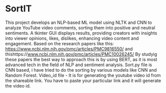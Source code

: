 # SortIT
This project develops an NLP-based ML model using NLTK and CNN to analyze YouTube video comments, sorting them into positive and neutral sentiments. A tkinter GUI displays results, providing creators with insights into viewer opinions, likes, dislikes, enhancing video content and engagement.
Based on the research papers like this: 
https://www.ncbi.nlm.nih.gov/pmc/articles/PMC9816550/ and thishttps://www.ncbi.nlm.nih.gov/pmc/articles/PMC10026245/
By studyig these papers the best way to approach this is by using BERT, as it is most advanced tech in the field of NLP and sentiment analysis.
Sort.py file is CNN based, i have tried to do the sorting by various models like CNN and Random Forest.
Video_id file - It is for generating the youtube video id from the shareable link. You have to paste your particular link and it will generate the video id.
